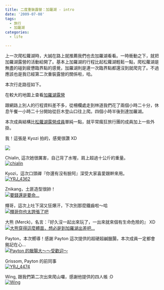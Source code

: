 ```yaml
---
title: 二度重裝露營：加羅湖 - intro
date: '2009-07-08'
tags:
  - 旅行
  - 加羅湖
categories:
  - life

---
```

上一次爬松蘿湖時，大誠在路上就推薦我們也去加羅湖看看。一時衝動之下，就把加羅湖露營的活動給開了。基本上加羅湖的行程比起松蘿湖輕鬆一點，爬松蘿湖是無盡的碰到疲憊臨界點的感覺，加羅湖則是連一次臨界點都還沒到就爬完了。不過應該也是我已經第二次重裝露營的關係啦，哈。  
  
本次行走路徑如下。  
  
在較大的地圖上查看[加羅湖露營](http://maps.google.com.tw/maps/ms?ie=UTF8&hl=zh-TW&t=h&brcurrent=3,0x346ef3065c07572f:0xe711f004bf9c5469&msa=0&msid=102940795217138094975.00046e116fa2967ecc95d&ll=24.481837,121.453686&spn=0.031246,0.068665&z=14&source=embed)  
  
跟網路上別人的行程資料差不多，從柵欄處走到林道我們花了兩個小時二十分，休息午餐一小時二十分開始從巨木登山口往上爬。四個小時半後到達加羅湖。  
  
本次成員結構比[松蘿湖露營成員](http://yurenju.blogspot.com/2009/06/blog-post.html)單純一點，就平常瘋狂旅行團的成員加上一些外掛。  
  
我！這張是 Kyozi 拍的，感覺很讚 XD  
  
![](images/0.jpg)  
  
  
Chialin, 這次她很厲害，自己背了水喔，肩上超過十公斤的重量。  
[![chialin](images/1.jpg)](http://www.flickr.com/photos/yurenju/3695154642/ "Flickr 上 yurenju 的 chialin")  
  
Kyozi，這次口頭禪『你還有沒有臉阿』深受大家喜愛跟幹來用。  
[![YRJ_4362](images/2.jpg)](http://www.flickr.com/photos/yurenju/3695202890/ "Flickr 上 yurenju 的 YRJ_4362")  
  
Znikang，土匪造型很帥！  
[![要錢還是要命…](images/3.jpg)](http://www.flickr.com/photos/yurenju/3695192576/ "Flickr 上 yurenju 的 要錢還是要命…")  
  
輝哥，這次上吐下瀉又狂爆汗，下次別那麼鐵齒啦～哈  
[![輝哥你也太誇張了吧](images/4.jpg)](http://www.flickr.com/photos/yurenju/3694261673/ "Flickr 上 yurenju 的 輝哥你也太誇張了吧")  
  
大熊 (Merck)，名言：『好久沒一起出來玩了，一出來就來個有生命危險的』 XD  
[![大熊穿得這麼體面，想必是到加羅湖出差吧…](images/5.jpg)](http://www.flickr.com/photos/yurenju/3695182552/ "Flickr 上 yurenju 的 大熊穿得這麼體面，想必是到加羅湖出差吧…")  
  
Payton，本次嚮導！感謝 Payton 這次提供的超硬超鹹臘腸，本次成員一定都會銘記在心…  
[![Payton 的臘腸大～～受歡迎～](images/6.jpg)](http://www.flickr.com/photos/yurenju/3695221910/ "Flickr 上 yurenju 的 Payton 的臘腸大～～受歡迎～")  
  
Grissom, Payton 的前同事  
[![YRJ_4474](images/7.jpg)](http://www.flickr.com/photos/yurenju/3695303322/ "Flickr 上 yurenju 的 YRJ_4474")  
  
Wing, 跟我們第二次出來爬山囉，感謝他提供的四人帳 :D  
[![Wing](images/8.jpg)](http://www.flickr.com/photos/yurenju/3694248569/ "Flickr 上 yurenju 的 Wing")
